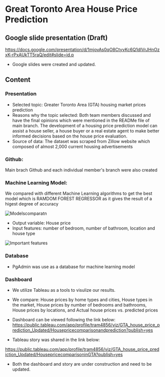 # Great Toronto Area House Price Prediction

## Google slide presentation (Draft)

https://docs.google.com/presentation/d/1mjovAs0qO8CtyvKc6Q1dIVrJHnOzxK-rPxAUkTT5raQ/edit#slide=id.p
* Google slides were created and updated.

## Content

### Presentation
* Selected topic: Greater Toronto Area (GTA) housing market prices prediction
* Reasons why the topic selected: Both team members discussed and have the final opinions which were mentioned in the READMe file of main branch. The development of a housing price prediction model can assist a house seller, a house buyer or a real estate agent to make better informed decisions based on the house price evaluation.
* Source of data: The dataset was scraped from Zillow website which composed of almost 2,000 current housing advertisements

### Github: 
Main brach Github and each individual member's branch were also created

### Machine Learning Model: 
We compared with different Machine Learning algorithms to get the best model which is RAMDOM FOREST REGRESSOR as it gives the result of a higest degree of accuracy

![Modelscomparatn](https://user-images.githubusercontent.com/100484606/180690597-67ecaec1-b5f0-47de-9d44-7f1651d95fe4.png)

* Output variable: House price
* Input features: number of bedroom, number of bathroom, location and house type

![Important features](https://user-images.githubusercontent.com/100484606/180692265-69c84304-8956-4d00-aa15-a3e53c3e2db8.png)

### Database
* PgAdmin was use as a database for machine learning model

### Dashboard
* We utilize Tableau as a tools to visulize our results. 
* We compare:
House prices by home types and cities, 
House types in the market, 
House prices by number of bedrooms and bathrooms, 
House prices by locations, and 
Actual house prices vs. predicted prices

* Dashboard can be viewed following the link below:
https://public.tableau.com/app/profile/tram4856/viz/GTA_house_price_prediction_Updated/Housepricecomparisonandprediction?publish=yes

* Tableau story was shared in the link below:

https://public.tableau.com/app/profile/tram4856/viz/GTA_house_price_prediction_Updated/HousepricecomparisoninGTA?publish=yes

* Both the dashboard and story are under construction and need to be updated.



